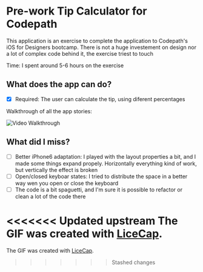 # Pre-work Tip Calculator for Codepath

This application is an exercise to complete the application to Codepath's iOS for Designers bootcamp. There is not a huge investement on design nor a lot of complex code behind it, the exercise triest to touch

Time: I spent around 5-6 hours on the exercise

## What does the app can do?

* [x] Required: The user can calculate the tip, using diferent percentages 


Walkthrough of all the app stories:

![Video Walkthrough](tips.gif)

## What did I miss? 

* [ ] Better iPhone6 adaptation: I played with the layout properties a bit, and I made some things expand propely. Horizontally everything kind of work, but vertically the effect is broken
* [ ] Open/closed keyboar states: I tried to distribute the space in a better way wen you open or close the keyboard
* [ ] The code is a bit spaguetti, and I'm sure it is possible to refactor or clean a lot of the code there
 
<<<<<<< Updated upstream
The GIF was created with [LiceCap](http://www.cockos.com/licecap/).
=======
The GIF was created with [LiceCap](http://www.cockos.com/licecap/).
>>>>>>> Stashed changes
